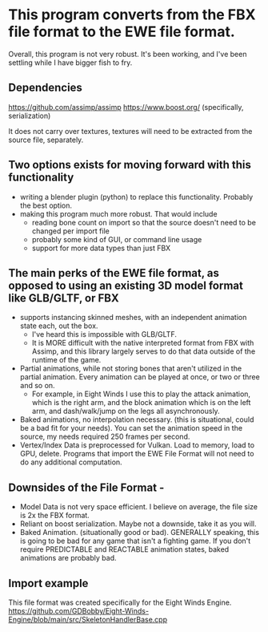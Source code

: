 # This program converts from the FBX file format to the EWE file format.
Overall, this program is not very robust. It's been working, and I've been settling while I have bigger fish to fry.

## Dependencies
https://github.com/assimp/assimp
https://www.boost.org/ (specifically, serialization)

It does not carry over textures, textures will need to be extracted from the source file, separately.

## Two options exists for moving forward with this functionality
* writing a blender plugin (python) to replace this functionality. Probably the best option.
* making this program much more robust. That would include
  * reading bone count on import so that the source doesn't need to be changed per import file
  * probably some kind of GUI, or command line usage
  * support for more data types than just FBX

## The main perks of the EWE file format, as opposed to using an existing 3D model format like GLB/GLTF, or FBX
* supports instancing skinned meshes, with an independent animation state each, out the box.
  * I've heard this is impossible with GLB/GLTF.
  * It is MORE difficult with the native interpreted format from FBX with Assimp, and this library largely serves to do that data outside of the runtime of the game.
* Partial animations, while not storing bones that aren't utilized in the partial animation. Every animation can be played at once, or two or three and so on. 
  * For example, in Eight Winds I use this to play the attack animation, which is the right arm, and the block animation which is on the left arm, and dash/walk/jump on the legs all asynchronously.
* Baked animations, no interpolation necessary. (this is situational, could be a bad fit for your needs). You can set the animation speed in the source, my needs required 250 frames per second.
* Vertex/Index Data is preprocessed for Vulkan. Load to memory, load to GPU, delete. Programs that import the EWE File Format will not need to do any additional computation.

## Downsides of the File Format -
* Model Data is not very space efficient. I believe on average, the file size is 2x the FBX format.
* Reliant on boost serialization. Maybe not a downside, take it as you will.
* Baked Animation. (situationally good or bad). GENERALLY speaking, this is going to be bad for any game that isn't a fighting game. If you don't require PREDICTABLE and REACTABLE animation states, baked animations are probably bad.

## Import example
This file format was created specifically for the Eight Winds Engine.
https://github.com/GDBobby/Eight-Winds-Engine/blob/main/src/SkeletonHandlerBase.cpp
